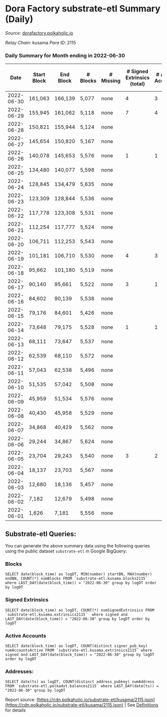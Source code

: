 # Dora Factory substrate-etl Summary (Daily)

_Source_: [dorafactory.polkaholic.io](https://dorafactory.polkaholic.io)

*Relay Chain*: kusama
*Para ID*: 2115



### Daily Summary for Month ending in 2022-06-30


| Date | Start Block | End Block | # Blocks | # Missing | # Signed Extrinsics (total) | # Active Accounts | # Addresses with Balances | # Events | # Transfers | # XCM Transfers In | # XCM Transfers Out |
| ---- | ----------- | --------- | -------- | --------- | --------------------------- | ----------------- | ------------------------- | -------- | ----------- | ------------------ | ------------------- |
| 2022-06-30 | 161,063 | 166,139 | 5,077 | none  | 4 | 3 | 370 | 10,181 | 4  |   |   |
| 2022-06-29 | 155,945 | 161,062 | 5,118 | none  | 7 | 4 | 370 | 10,272 | 366  |   |   |
| 2022-06-28 | 150,821 | 155,944 | 5,124 | none  |  |  | 8 | 10,251 |   |   |   |
| 2022-06-27 | 145,654 | 150,820 | 5,167 | none  |  |  | 8 | 10,337 |   |   |   |
| 2022-06-26 | 140,078 | 145,653 | 5,576 | none  | 1 | 1 | 8 | 11,155 |   |   |   |
| 2022-06-25 | 134,480 | 140,077 | 5,598 | none  |  |  | 8 | 11,199 |   |   |   |
| 2022-06-24 | 128,845 | 134,479 | 5,635 | none  |  |  | 8 | 11,273 |   |   |   |
| 2022-06-23 | 123,309 | 128,844 | 5,536 | none  |  |  | 8 | 11,075 |   |   |   |
| 2022-06-22 | 117,778 | 123,308 | 5,531 | none  |  |  | 8 | 11,065 |   |   |   |
| 2022-06-21 | 112,254 | 117,777 | 5,524 | none  |  |  | 8 | 11,051 |   |   |   |
| 2022-06-20 | 106,711 | 112,253 | 5,543 | none  |  |  | 8 | 11,089 |   |   |   |
| 2022-06-19 | 101,181 | 106,710 | 5,530 | none  | 4 | 3 | 8 | 11,087 | 1  | 1 ($4.90) | 1 ($4.95) |
| 2022-06-18 | 95,662 | 101,180 | 5,519 | none  |  |  | 8 | 11,041 |   |   |   |
| 2022-06-17 | 90,140 | 95,661 | 5,522 | none  | 3 | 1 | 8 | 11,068 | 1  | 1 ($14.88) | 2 ($4.96) |
| 2022-06-16 | 84,602 | 90,139 | 5,538 | none  |  |  | 7 | 11,079 |   |   |   |
| 2022-06-15 | 79,176 | 84,601 | 5,426 | none  |  |  | 7 | 10,856 |   |   |   |
| 2022-06-14 | 73,648 | 79,175 | 5,528 | none  | 1 | 1 | 7 | 11,064 | 1  |   |   |
| 2022-06-13 | 68,111 | 73,647 | 5,537 | none  |  |  | 7 | 11,092 |   | 1 ($4.63) |   |
| 2022-06-12 | 62,539 | 68,110 | 5,572 | none  |  |  | 6 | 11,147 |   |   |   |
| 2022-06-11 | 57,043 | 62,538 | 5,496 | none  |  |  | 6 | 10,995 |   |   |   |
| 2022-06-10 | 51,535 | 57,042 | 5,508 | none  |  |  | 6 | 11,019 |   |   |   |
| 2022-06-09 | 45,959 | 51,534 | 5,576 | none  |  |  | 6 | 11,155 |   |   |   |
| 2022-06-08 | 40,430 | 45,958 | 5,529 | none  |  |  | 6 | 11,061 |   |   |   |
| 2022-06-07 | 34,868 | 40,429 | 5,562 | none  |  |  | 6 | 11,127 |   |   |   |
| 2022-06-06 | 29,244 | 34,867 | 5,624 | none  |  |  | 6 | 11,251 |   |   |   |
| 2022-06-05 | 23,704 | 29,243 | 5,540 | none  | 3 | 2 | 6 | 11,101 | 1  |   |   |
| 2022-06-04 | 18,137 | 23,703 | 5,567 | none  |  |  | 4 | 11,137 |   |   |   |
| 2022-06-03 | 12,680 | 18,136 | 5,457 | none  |  |  | 4 | 10,917 |   |   |   |
| 2022-06-02 | 7,182 | 12,679 | 5,498 | none  |  |  | 4 | 11,000 |   |   |   |
| 2022-06-01 | 1,626 | 7,181 | 5,556 | none  |  |  | 4 | 11,115 |   |   |   |

## Substrate-etl Queries:
You can generate the above summary data using the following queries using the public dataset `substrate-etl` in Google BigQuery:


### Blocks
```
SELECT date(block_time) as logDT, MIN(number) startBN, MAX(number) endBN, COUNT(*) numBlocks FROM `substrate-etl.kusama.blocks2115`  where LAST_DAY(date(block_time)) = "2022-06-30" group by logDT order by logDT
```


### Signed Extrinsics
```
SELECT date(block_time) as logDT, COUNT(*) numSignedExtrinsics FROM `substrate-etl.kusama.extrinsics2115`  where signed and LAST_DAY(date(block_time)) = "2022-06-30" group by logDT order by logDT
```


### Active Accounts
```
SELECT date(block_time) as logDT, COUNT(distinct signer_pub_key) numAccountsActive FROM `substrate-etl.kusama.extrinsics2115` where signed and LAST_DAY(date(block_time)) = "2022-06-30" group by logDT order by logDT
```


### Addresses:
```
SELECT date(ts) as logDT, COUNT(distinct address_pubkey) numAddress FROM `substrate-etl.polkadot.balances2115` where LAST_DAY(date(ts)) = "2022-06-30" group by logDT
```



Report source: [https://cdn.polkaholic.io/substrate-etl/kusama/2115.json](https://cdn.polkaholic.io/substrate-etl/kusama/2115.json) | See [Definitions](/DEFINITIONS.md) for details
